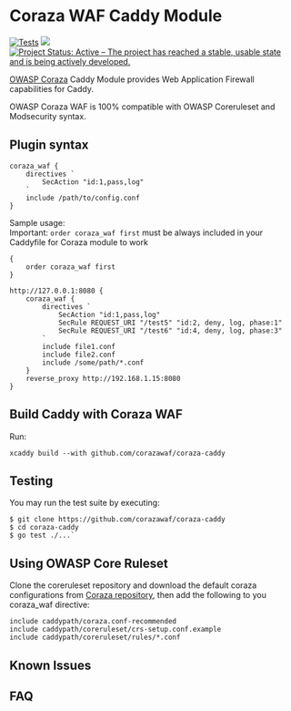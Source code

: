 # Coraza WAF Caddy Module

[![Tests](https://github.com/corazawaf/coraza-caddy/actions/workflows/tests.yml/badge.svg)](https://github.com/corazawaf/coraza-caddy/actions/workflows/tests.yml)
<a href="https://pkg.go.dev/github.com/corazawaf/coraza-caddy" target="_blank"><img src="https://img.shields.io/badge/godoc-reference-blue.svg"></a>
[![Project Status: Active – The project has reached a stable, usable state and is being actively developed.](https://www.repostatus.org/badges/latest/active.svg)](https://www.repostatus.org/#active)

[OWASP Coraza](https://github.com/corazawaf/coraza) Caddy Module provides Web Application Firewall capabilities for Caddy. 

OWASP Coraza WAF is 100% compatible with OWASP Coreruleset and Modsecurity syntax.
## Plugin syntax

```
coraza_waf {
	directives `
		SecAction "id:1,pass,log"
	`
	include /path/to/config.conf
}
```

Sample usage:  
Important: `order coraza_waf first` must be always included in your Caddyfile for Coraza module to work

```
{
    order coraza_waf first
}

http://127.0.0.1:8080 {
	coraza_waf {
		directives `
			SecAction "id:1,pass,log"
			SecRule REQUEST_URI "/test5" "id:2, deny, log, phase:1"
			SecRule REQUEST_URI "/test6" "id:4, deny, log, phase:3"
		`
		include file1.conf 
		include file2.conf
		include /some/path/*.conf
	}
	reverse_proxy http://192.168.1.15:8080
}
```

## Build Caddy with Coraza WAF

Run:

```
xcaddy build --with github.com/corazawaf/coraza-caddy
```

## Testing

You may run the test suite by executing:

```
$ git clone https://github.com/corazawaf/coraza-caddy
$ cd coraza-caddy
$ go test ./...`
```

## Using OWASP Core Ruleset

Clone the coreruleset repository and download the default coraza configurations from [Coraza repository](https://raw.githubusercontent.com/corazawaf/coraza/v2/master/coraza.conf-recommended), then add the following to you coraza_waf directive:

```
include caddypath/coraza.conf-recommended
include caddypath/coreruleset/crs-setup.conf.example
include caddypath/coreruleset/rules/*.conf
```

## Known Issues


## FAQ


